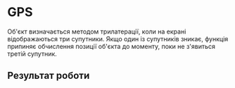 ﻿# GPS

Об'єкт визначається методом трилатерації, коли на екрані відображаються три супутники. Якщо один із супутників зникає, функція припиняє обчислення позиції об'єкта до моменту, поки не з'явиться третій супутник.

## Результат роботи 

